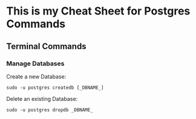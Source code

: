 
# This is my Cheat Sheet for Postgres Commands

## Terminal Commands

### Manage Databases

Create a new Database:

`sudo -u postgres createdb [_DBNAME_]`

Delete an existing Database:

`sudo -u postgres dropdb _DBNAME_`